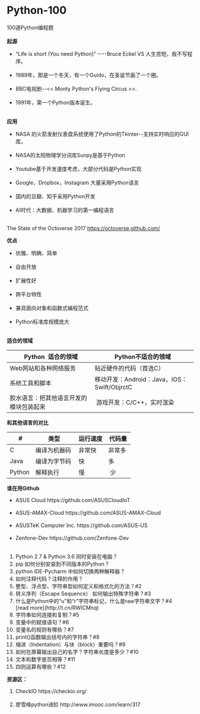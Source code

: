 # Python-100
100道Python编程题<br />
<br />
**起源**
<ul>
<li>“Life is short
(You need Python)” ----Bruce Eckel  VS 人生苦短，我不写程序。</li><br />
<li>1989年，那是一个冬天，有一个Guido，在圣诞节画了一个圈。</li><br />
<li>BBC电视剧--<< Monty Python's Flying Circus >>.</li><br />
<li>1991年，第一个Python版本诞生。</li><br />
</ul>

**应用**
<ul>
<li>NASA 的火箭发射仪表盘系统使用了Python的Tkinter--支持实时响应的GUI库。</li><br/ >
<li>NASA的太阳物理学分词库Sunpy是基于Python</li><br/ >
<li>Youtube基于开发速度考虑，大部分代码是Python实现</li><br/ >
<li>Google，Dropbox，Instagram 大量采用Python语言</li><br/ >
<li>国内的豆瓣、知乎采用Python开发</li><br/ >
<li>AI时代：大数据、机器学习的第一编程语言</li><br/ >
</ul>

The State of the Octoverse 2017 https://octoverse.github.com/
<br />

**优点**
<ul>
<li>优雅、明确、简单</li><br/ >
<li>自由开放</li><br/ >
<li>扩展性好</li><br/ >
<li>跨平台特性</li><br/ >
<li>兼具面向对象和函数式编程范式</li><br/ >
<li>Python标准库规模庞大</li><br/ >
</ul>

**适合的领域**

|    Python  适合的领域  | Python不适合的领域 |
| ---------- | --- | 
| Web网站和各种网络服务 |  贴近硬件的代码（首选C） | 
| 系统工具和脚本 |  移动开发：Android：Java，IOS：Swift/ObjrctC | 
| 胶水语言：把其他语言开发的模块包装起来 |  游戏开发：C/C++，实时渲染 | 


**和其他语言的对比**

|   #   | 类型 | 运行速度| 代码量 |
| ---------- | --- | --- | --- | 
| C | 编译为机器码  | 非常快  | 非常多  | 
|Java | 编译为字节码  | 快  | 多  | 
| Python | 解释执行  | 慢  |  少 | 


**谁在用Github**
<ul>
<li>ASUS Cloud https://github.com/ASUSCloudIoT</li><br/ >
<li>ASUS-AMAX-Cloud https://github.com/ASUS-AMAX-Cloud</li><br/ >
<li>ASUSTeK Computer Inc. https://github.com/ASUS-US</li><br/ >
<li>Zenfone-Dev https://github.com/Zenfone-Dev</li><br/ >
</ul>

<ol>
<li>Python 2.7 & Python 3.6 同时安装在电脑？</li>
<li>pip 如何分别安装到不同版本的Python？</li>
<li>python IDE-Pycharm 中如何切换两种解释器？</li>
<li>如何注释代码？注释的作用？</li>
<li>整型、浮点型、字符串型如何定义和格式化的方法？#2</li>
<li>转义序列（Escape Sequence） 如何输出特殊字符串？#3</li>
<li>什么是Python中的“u”和“r”字符串标记，什么是raw字符串文字？#4</li>[read more](http://t.cn/RWICMnq)
<li>字符串如何连接和复制？#5</li>
<li>变量中的赋值语句？#6</li>
<li>变量名的规则有哪些？#7</li>
<li>print()函数输出括号内的字符串？#8</li>
<li>缩进（Indentation）与块（block）重要吗？#9</li>
<li>如何在屏幕输出自己的名字？字符串长度是多少？#10</li>
<li>文本和数字是否相等？#11</li>
<li>四则运算有哪些？#12</li>
</ol>




<b>资源区：</b>
<ol>
  <li>CheckIO https://checkio.org/</li>
  <li>廖雪峰python进阶 http://www.imooc.com/learn/317</li>
  </ol>















